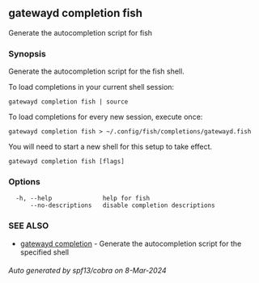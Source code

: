 ## gatewayd completion fish

Generate the autocompletion script for fish

### Synopsis

Generate the autocompletion script for the fish shell.

To load completions in your current shell session:

	gatewayd completion fish | source

To load completions for every new session, execute once:

	gatewayd completion fish > ~/.config/fish/completions/gatewayd.fish

You will need to start a new shell for this setup to take effect.


```
gatewayd completion fish [flags]
```

### Options

```
  -h, --help              help for fish
      --no-descriptions   disable completion descriptions
```

### SEE ALSO

* [gatewayd completion](gatewayd_completion.md)	 - Generate the autocompletion script for the specified shell

###### Auto generated by spf13/cobra on 8-Mar-2024
